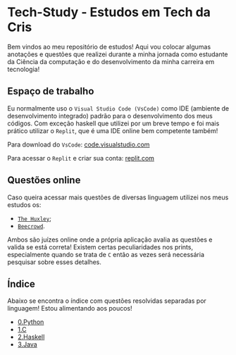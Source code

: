 # Tech-Study - Estudos em Tech da Cris

Bem vindos ao meu repositório de estudos! Aqui vou colocar algumas anotações e questões que realizei durante a minha jornada como estudante da Ciência da computação e do desenvolvimento da minha carreira em tecnologia! 

<h2>Espaço de trabalho</h2>

Eu normalmente uso o `Visual Studio Code (VsCode)` como IDE (ambiente de desenvolvimento integrado) padrão para o desenvolvimento dos meus códigos. Com exceção haskell que utilizei por um breve tempo e foi mais prático utilizar o `Replit`, que é uma IDE online bem competente também! 

Para download do `VsCode`: <a href="https://code.visualstudio.com/">code.visualstudio.com</a>

Para acessar o `Replit` e criar sua conta: <a href="https://replit.com/">replit.com</a>

<h2>Questões online</h2>

Caso queira acessar mais questões de diversas linguagem utilizei nos meus estudos os:
* <a href="https://www.thehuxley.com/">`The Huxley`</a>;
* <a href="https://www.beecrowd.com.br/judge/pt/login">`Beecrowd`</a>.

Ambos são juízes online onde a própria aplicação avalia as questões e valida se está correta! 
Existem certas peculiaridades nos prints, especialmente quando se trata de `C` então as vezes será necessária pesquisar sobre esses detalhes.

<h2>Índice </h2> 

Abaixo se encontra o índice com questões resolvidas separadas por linguagem! Estou alimentando aos poucos!

* <a href="https://github.com/Criismnaga/Tech-Study/tree/main/0.Python">0.Python</a>
* <a href="https://github.com/Criismnaga/Tech-Study/tree/main/1.C">1.C</a>
* <a href="https://github.com/Criismnaga/Tech-Study/tree/main/2.Haskell">2.Haskell</a>
* <a href="https://github.com/Criismnaga/Tech-Study/tree/main/3.Java">3.Java</a>
